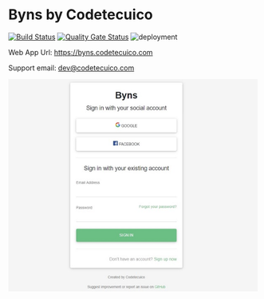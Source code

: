 # Byns by Codetecuico

[![Build Status](https://byns.visualstudio.com/Byns/_apis/build/status/Byns%20Build?branchName=master)](https://byns.visualstudio.com/Byns/_build/latest?definitionId=2?branchName=master)
[![Quality Gate Status](https://sonarcloud.io/api/project_badges/measure?project=Byns&metric=alert_status)](https://sonarcloud.io/dashboard?id=Byns)
![deployment](https://byns.vsrm.visualstudio.com/_apis/public/Release/badge/2cff09a0-f44b-4640-90b7-2d6c2d4a99ee/1/1)

Web App Url: https://byns.codetecuico.com

Support email: dev@codetecuico.com

<img src="https://github.com/Codetecuico/byns/blob/master/login.jpg" alt="login" width="500" height="425">
